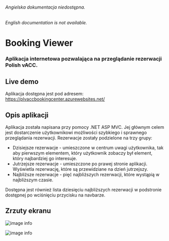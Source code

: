 ###### Angielska dokumentacja niedostępna.
###### English documentation is not available.
# Booking Viewer
### Aplikacja internetowa pozwalająca na przeglądanie rezerwacji Polish vACC.

## Live demo
Aplikacja dostępna jest pod adresem: https://plvaccbookingcenter.azurewebsites.net/

## Opis aplikacji
Aplikacja została napisana przy pomocy .NET ASP MVC. Jej głównym celem jest dostarczenie użytkownikowi możliwości szybkiego i sprawnego przeglądania rezerwacji. Rezerwacje zostały podzielone na trzy grupy:
 - Dzisiejsze rezerwacje - umieszczone w centrum uwagi użytkownika, tak aby pierwszym elementem, który użytkownik zobaczy był element, który najbardziej go interesuje.
 - Jutrzejsze rezerwacje - umieszczone po prawej stronie aplikacji. Wyświetla rezerwację, które są przewidziane na dzień jutrzejszy.
 - Najbliższe rezerwacje - pięć najbliższych rezerwacji, które wystąpią w najbliższym czasie.

Dostępna jest również lista dziesięciu najbliższych rezerwacji w podstronie dostępnej po wciśnięciu przycisku na navbarze.

## Zrzuty ekranu
![image info](https://i.imgur.com/tvVBPYo.png)

![image info](https://i.imgur.com/OFOogit.png)



